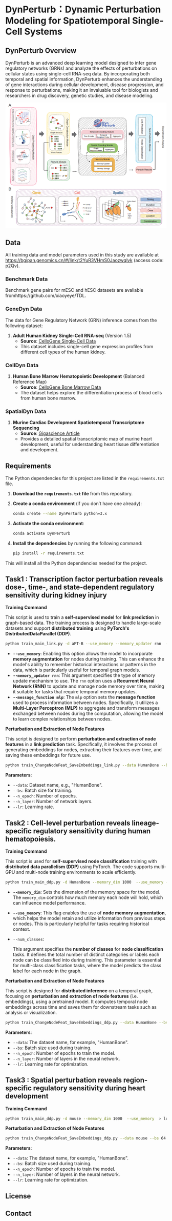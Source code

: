 
# DynPerturb：Dynamic Perturbation Modeling for Spatiotemporal Single-Cell Systems

## DynPerturb Overview
DynPerturb is an advanced deep learning model designed to infer gene regulatory networks (GRNs) and analyze the effects of perturbations on cellular states using single-cell RNA-seq data. By incorporating both temporal and spatial information, DynPerturb enhances the understanding of gene interactions during cellular development, disease progression, and response to perturbations, making it an invaluable tool for biologists and researchers in drug discovery, genetic studies, and disease modeling.

![image-20250626030846102](fig1.png)

## Data
All training data and model parameters used in this study are available at https://bgipan.genomics.cn/#/link/t2YuR3VHmS0Jaozwqlvk (access code: p2Qv).

### Benchmark Data

Benchmark gene pairs for mESC and hESC datasets are avaliable fromhttps://github.com/xiaoyeye/TDL.

### GeneDyn Data

The data for Gene Regulatory Network (GRN) inference comes from the following dataset:
1. **Adult Human Kidney Single-Cell RNA-seq** (Version 1.5)
   - **Source**: [CellxGene Single-Cell Data](https://cellxgene.cziscience.com/e/dea717d4-7bc0-4e46-950f-fd7e1cc8df7d.cxg/)
   - This dataset includes single-cell gene expression profiles from different cell types of the human kidney.

### CellDyn Data
1. **Human Bone Marrow Hematopoietic Development** (Balanced Reference Map)
   - **Source**: [CellxGene Bone Marrow Data](https://cellxgene.cziscience.com/e/cd2f23c1-aef1-48ae-8eb4-0bcf124e567d.cxg/)
   - The dataset helps explore the differentiation process of blood cells from human bone marrow.

### SpatialDyn Data
1. **Murine Cardiac Development Spatiotemporal Transcriptome Sequencing**
   - **Source**: [Gigascience Article](https://doi.org/10.1093/gigascience/giaf012)
   - Provides a detailed spatial transcriptomic map of murine heart development, useful for understanding heart tissue differentiation and development.

## Requirements

The Python dependencies for this project are listed in the `requirements.txt` file.

1. **Download the `requirements.txt` file** from this repository.

2. **Create a conda environment** (if you don’t have one already):

   ```bash
   conda create --name DynPerturb python=3.x
   ```

3. **Activate the conda environment**:

   ```bash
   conda activate DynPerturb
   ```

4. **Install the dependencies** by running the following command:

   ```bash
   pip install -r requirements.txt
   ```

This will install all the Python dependencies needed for the project.

## Task1 : Transcription factor perturbation reveals dose-, time-, and state-dependent regulatory sensitivity during kidney injury
**Training Command**

This script is used to train a **self-supervised model** for **link prediction** in graph-based data. The training process is designed to handle large-scale datasets and support **distributed training** using **PyTorch's DistributedDataParallel (DDP)**.

```bash
python train_main_link.py -d aPT-B --use_memory --memory_updater rnn  --message_function mlp > log.log 2>&1
```

- **`--use_memory`**:
   Enabling this option allows the model to incorporate **memory augmentation** for nodes during training. This can enhance the model's ability to remember historical interactions or patterns in the data, which is particularly useful for temporal graph models.
- **`--memory_updater rnn`**:
   This argument specifies the type of memory update mechanism to use. The `rnn` option uses a **Recurrent Neural Network (RNN)** to update and manage node memory over time, making it suitable for tasks that require temporal memory updates.
- **`--message_function mlp`**:
   The `mlp` option sets the **message function** used to process information between nodes. Specifically, it utilizes a **Multi-Layer Perceptron (MLP)** to aggregate and transform messages exchanged between nodes during the computation, allowing the model to learn complex relationships between nodes.

**Perturbation and Extraction of Node Features**

This script is designed to perform **perturbation and extraction of node features** in a **link prediction** task. Specifically, it involves the process of generating embeddings for nodes, extracting their features over time, and saving these embeddings for future use.

```bash
python train_ChangeNodeFeat_SaveEmbeddings_link.py --data HumanBone --bs 64 --n_epoch 100 --n_layer 1 
```

**Parameters**:

- `--data`: Dataset name, e.g., "HumanBone".
- `--bs`: Batch size for training.
- `--n_epoch`: Number of epochs.
- `--n_layer`: Number of network layers.
- `--lr`: Learning rate.



## Task2 : Cell-level perturbation reveals lineage-specific regulatory sensitivity during human hematopoiesis.

**Training Command**

This script is used for **self-supervised node classification** training with **distributed data parallelism (DDP)** using PyTorch. The code supports multi-GPU and multi-node training environments to scale efficiently.

```bash
python train_main_ddp.py -d HumanBone --memory_dim 1000  --use_memory --numClasses > log.log 2>&1
```

- **`--memory_dim`**:
   Sets the dimension of the memory space for the model. The `memory_dim` controls how much memory each node will hold, which can influence model performance.

- **`--use_memory`**:
   This flag enables the use of **node memory augmentation**, which helps the model retain and utilize information from previous steps or nodes. This is particularly helpful for tasks requiring historical context.

- `--num_classes`:

  This argument specifies the **number of classes** for **node classification** tasks. It defines the total number of distinct categories or labels each node can be classified into during training. This parameter is essential for multi-class classification tasks, where the model predicts the class label for each node in the graph.

**Perturbation and Extraction of Node Features**

This script is designed for **distributed inference** on a temporal graph, focusing on **perturbation and extraction of node features** (i.e. embeddings), using a pretrained model. It computes temporal node embeddings across time and saves them for downstream tasks such as analysis or visualization.

```bash
python train_ChangeNodeFeat_SaveEmbeddings_ddp.py --data HumanBone --bs 64 --n_epoch 100 --n_layer 1 
```

**Parameters**:

- `--data`: The dataset name, for example, "HumanBone".
- `--bs`: Batch size used during training.
- `--n_epoch`: Number of epochs to train the model.
- `--n_layer`: Number of layers in the neural network.
- `--lr`: Learning rate for optimization.



## Task3 : Spatial perturbation reveals region-specific regulatory sensitivity during heart development

**Training Command**

```bash
python train_main_ddp.py -d mouse --memory_dim 1000  --use_memory  > log.log 2>&1
```

**Perturbation and Extraction of Node Features**

```bash
python train_ChangeNodeFeat_SaveEmbeddings_ddp.py --data mouse --bs 64 --n_epoch 100 --n_layer 1 
```

**Parameters**:

- `--data`: The dataset name, for example, "HumanBone".
- `--bs`: Batch size used during training.
- `--n_epoch`: Number of epochs to train the model.
- `--n_layer`: Number of layers in the neural network.
- `--lr`: Learning rate for optimization.



## License


## Contact

